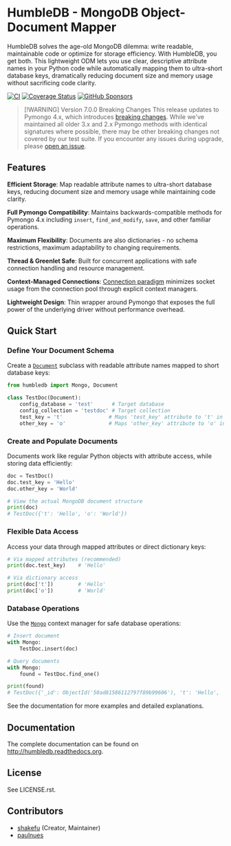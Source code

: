 # HumbleDB - MongoDB Object-Document Mapper

HumbleDB solves the age-old MongoDB dilemma: write readable, maintainable code
or optimize for storage efficiency. With HumbleDB, you get both. This
lightweight ODM lets you use clear, descriptive attribute names in your Python
code while automatically mapping them to ultra-short database keys,
dramatically reducing document size and memory usage without sacrificing code
clarity.

[![CI](https://github.com/shakefu/humbledb/actions/workflows/ci.yaml/badge.svg)](https://github.com/shakefu/humbledb/actions)
[![Coverage Status](https://coveralls.io/repos/shakefu/humbledb/badge.png?branch=master)](https://coveralls.io/r/shakefu/humbledb?branch=master)
[![GitHub Sponsors](https://img.shields.io/github/sponsors/shakefu?style=flat&logo=github&logoColor=white&labelColor=ea4aaa&color=ea4aaa)](https://github.com/sponsors/shakefu)

> [!WARNING] Version 7.0.0 Breaking Changes
> This release updates to Pymongo 4.x, which introduces [breaking
> changes](https://pymongo.readthedocs.io/en/stable/migrate-to-pymongo4.html).
> While we've maintained all older 3.x and 2.x Pymongo methods with identical
> signatures where possible, there may be other breaking changes not covered by
> our test suite. If you encounter any issues during upgrade, please [open an
> issue](https://github.com/shakefu/humbledb/issues/new/choose).

## Features

**Efficient Storage**: Map readable attribute names to ultra-short database keys,
reducing document size and memory usage while maintaining code clarity.

**Full Pymongo Compatibility**: Maintains backwards-compatible methods for
Pymongo 4.x including `insert`, `find_and_modify`, `save`, and other familiar
operations.

**Maximum Flexibility**: Documents are also dictionaries - no schema
restrictions, maximum adaptability to changing requirements.

**Thread & Greenlet Safe**: Built for concurrent applications with safe
connection handling and resource management.

**Context-Managed Connections**: [Connection paradigm](https://humbledb.readthedocs.io/en/latest/tutorial.html#configuring-connections)
minimizes socket usage from the connection pool through explicit context
managers.

**Lightweight Design**: Thin wrapper around Pymongo that exposes the full power
of the underlying driver without performance overhead.

## Quick Start

### Define Your Document Schema

Create a [`Document`](https://humbledb.readthedocs.io/en/latest/api.html#documents)
subclass with readable attribute names mapped to short database keys:

```python
from humbledb import Mongo, Document

class TestDoc(Document):
    config_database = 'test'      # Target database
    config_collection = 'testdoc' # Target collection
    test_key = 't'               # Maps 'test_key' attribute to 't' in MongoDB
    other_key = 'o'              # Maps 'other_key' attribute to 'o' in MongoDB
```

### Create and Populate Documents

Documents work like regular Python objects with attribute access, while storing
data efficiently:

```python
doc = TestDoc()
doc.test_key = 'Hello'
doc.other_key = 'World'

# View the actual MongoDB document structure
print(doc)
# TestDoc({'t': 'Hello', 'o': 'World'})
```

### Flexible Data Access

Access your data through mapped attributes or direct dictionary keys:

```python
# Via mapped attributes (recommended)
print(doc.test_key)    # 'Hello'

# Via dictionary access
print(doc['t'])        # 'Hello'
print(doc['o'])        # 'World'
```

### Database Operations

Use the [`Mongo`](https://humbledb.readthedocs.io/en/latest/api.html#mongodb-connections)
context manager for safe database operations:

```python
# Insert document
with Mongo:
    TestDoc.insert(doc)

# Query documents
with Mongo:
    found = TestDoc.find_one()

print(found)
# TestDoc({'_id': ObjectId('50ad81586112797f89b99606'), 't': 'Hello', 'o': 'World'})
```

See the documentation for more examples and detailed explanations.

## Documentation

The complete documentation can be found on <http://humbledb.readthedocs.org>.

## License

See LICENSE.rst.

## Contributors

- [shakefu](https://github.com/shakefu) (Creator, Maintainer)
- [paulnues](https://github.com/paulnues)
